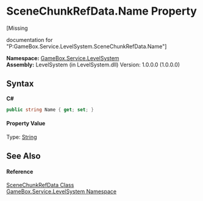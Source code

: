# SceneChunkRefData.Name Property 
 

\[Missing <summary> documentation for "P:GameBox.Service.LevelSystem.SceneChunkRefData.Name"\]

**Namespace:**&nbsp;<a href="624c2ca8-2880-f7a3-3eb1-01587cc3f61e">GameBox.Service.LevelSystem</a><br />**Assembly:**&nbsp;LevelSystem (in LevelSystem.dll) Version: 1.0.0.0 (1.0.0.0)

## Syntax

**C#**<br />
``` C#
public string Name { get; set; }
```


#### Property Value
Type: <a href="http://msdn2.microsoft.com/zh-cn/library/s1wwdcbf" target="_blank">String</a>

## See Also


#### Reference
<a href="b76cad46-9cec-7684-6d55-d0de67b7fc1d">SceneChunkRefData Class</a><br /><a href="624c2ca8-2880-f7a3-3eb1-01587cc3f61e">GameBox.Service.LevelSystem Namespace</a><br />